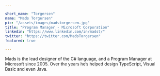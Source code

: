 ```yaml
---

short_name: "Torgersen"
name: "Mads Torgersen"
pic: "/assets/images/madstorgersen.jpg"
title: "Program Manager - Microsoft Corporation"
linkedin: "https://www.linkedin.com/in/madst/"
twitter: "https://twitter.com/MadsTorgersen"
featured: true

---
```


Mads is the lead designer of the C# language, and a Program Manager at Microsoft since 2005. Over the years he’s helped design TypeScript, Visual Basic and even Java.

